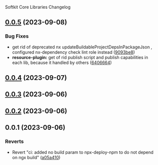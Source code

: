 Softkit Core Libraries Changelog
## [0.0.5](https://github.com/saas-buildkit/saas-buildkit-core/compare/logger-0.0.4...logger-0.0.5) (2023-09-08)


### Bug Fixes

* get rid of deprecated nx updateBuildableProjectDepsInPackageJson , configured nx-dependency check lint role instead ([9093be8](https://github.com/saas-buildkit/saas-buildkit-core/commit/9093be892fd5f71629a6c22388e12432dacefdec))
* **resource-plugin:** get of rid publish script and publish capabilities in each lib, because it handled by others ([6406664](https://github.com/saas-buildkit/saas-buildkit-core/commit/64066640d13cfc6bf4e16055349265015d7bcd12))

## [0.0.4](https://github.com/saas-buildkit/saas-buildkit-core/compare/logger-0.0.3...logger-0.0.4) (2023-09-07)

## [0.0.3](https://github.com/saas-buildkit/saas-buildkit-core/compare/logger-0.0.2...logger-0.0.3) (2023-09-06)

## [0.0.2](https://github.com/saas-buildkit/saas-buildkit-core/compare/logger-0.0.1...logger-0.0.2) (2023-09-06)

## 0.0.1 (2023-09-06)


### Reverts

* Revert "ci: added no build param to npx-deploy-npm to do not depend on ngx build" ([a05a410](https://github.com/saas-buildkit/saas-buildkit-core/commit/a05a41073965039dd9656840a80144dcd6b4e180))
